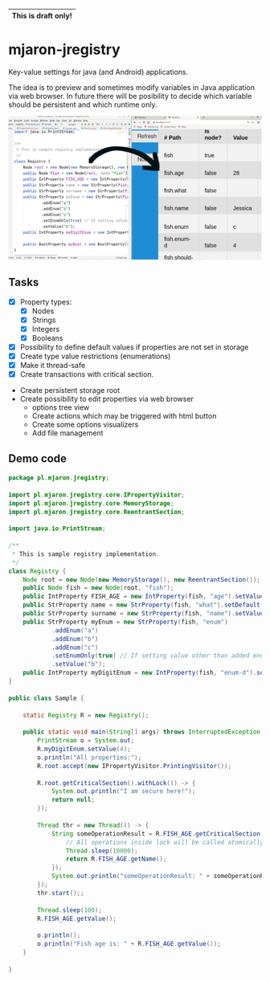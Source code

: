 

|This is draft only!|
|---|

# mjaron-jregistry

Key-value settings for java (and Android) applications.

The idea is to preview and sometimes modify variables in Java application via web browser.
In future there will be posibility to decide which variable should be persistent and which runtime only.

![mjaron-jregistry-screen-0](mjaron-jregistry-screen-0.png)


## Tasks

* [x] Property types:
   * [x] Nodes
   * [x] Strings
   * [x] Integers
   * [x] Booleans
* [x] Possibility to define default values if properties are not set in storage
* [x] Create type value restrictions (enumerations) 
* [x] Make it thread-safe
* [x] Create transactions with critical section.
* Create persistent storage root
* Create possibility to edit properties via web browser
    * options tree view
    * Create actions which may be triggered with html button
    * Create some options visualizers
    * Add file management

## Demo code

```java
package pl.mjaron.jregistry;

import pl.mjaron.jregistry.core.IPropertyVisitor;
import pl.mjaron.jregistry.core.MemoryStorage;
import pl.mjaron.jregistry.core.ReentrantSection;

import java.io.PrintStream;

/**
 * This is sample registry implementation.
 */
class Registry {
    Node root = new Node(new MemoryStorage(), new ReentrantSection());
    public Node fish = new Node(root, "fish");
    public IntProperty FISH_AGE = new IntProperty(fish, "age").setValue(28);
    public StrProperty name = new StrProperty(fish, "what").setDefault("Fish");
    public StrProperty surname = new StrProperty(fish, "name").setValue("Jessica");
    public StrProperty myEnum = new StrProperty(fish, "enum")
            .addEnum("a")
            .addEnum("b")
            .addEnum("c")
            .setEnumOnly(true) // If setting value other than added enum - a RuntimeException will be thrown.
            .setValue("b");
    public IntProperty myDigitEnum = new IntProperty(fish, "enum-d").setEnumOnly(true).addEnum(4).addEnum(6).addEnum(8);
}

public class Sample {

    static Registry R = new Registry();

    public static void main(String[] args) throws InterruptedException {
        PrintStream o = System.out;
        R.myDigitEnum.setValue(4);
        o.println("All properties:");
        R.root.accept(new IPropertyVisitor.PrintingVisitor());

        R.root.getCriticalSection().withLock(() -> {
            System.out.println("I am secure here!");
            return null;
        });

        Thread thr = new Thread(() -> {
            String someOperationResult = R.FISH_AGE.getCriticalSection().withLock(() -> {
                // All operations inside lock will be called atomically.
                Thread.sleep(10000);
                return R.FISH_AGE.getName();
            });
            System.out.println("someOperationResult: " + someOperationResult);
        });
        thr.start();;

        Thread.sleep(100);
        R.FISH_AGE.getValue();

        o.println();
        o.println("Fish age is: " + R.FISH_AGE.getValue());
    }

}

```
